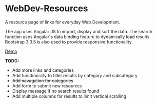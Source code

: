 # WebDev-Resources
A resource page of links for everyday Web Development.

The app uses Angular JS to import, display and sort the data. The search function uses Angular's data binding feature to dynamically load results. Bootstrap 3.3.5 is also used to provide responsive functionality.

[Demo](http://bill742.github.io/webdev-res/)

**TODO:**
+ Add more links and categories
+ Add functionality to filter results by category and subcategory
+ ~~Add navagation for categories~~
+ Add form to submit new resources
+ Display message if no search results found
+ Add multiple columns for results to limit vertical scrolling